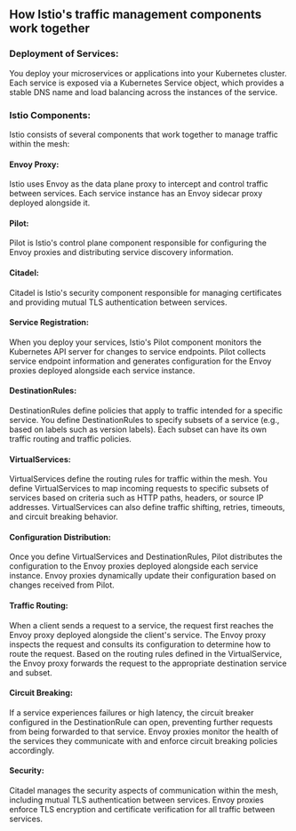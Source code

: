 ## How Istio's traffic management components work together

### Deployment of Services:
You deploy your microservices or applications into your Kubernetes cluster.
Each service is exposed via a Kubernetes Service object, which provides a stable DNS name and load balancing across the instances of the service.

### Istio Components:
Istio consists of several components that work together to manage traffic within the mesh:

#### Envoy Proxy: 
Istio uses Envoy as the data plane proxy to intercept and control traffic between services. Each service instance has an Envoy sidecar proxy deployed alongside it.
####  Pilot: 
Pilot is Istio's control plane component responsible for configuring the Envoy proxies and distributing service discovery information.

#### Citadel: 
Citadel is Istio's security component responsible for managing certificates and providing mutual TLS authentication between services.

#### Service Registration:
When you deploy your services, Istio's Pilot component monitors the Kubernetes API server for changes to service endpoints.
Pilot collects service endpoint information and generates configuration for the Envoy proxies deployed alongside each service instance.

#### DestinationRules:
DestinationRules define policies that apply to traffic intended for a specific service.
You define DestinationRules to specify subsets of a service (e.g., based on labels such as version labels).
Each subset can have its own traffic routing and traffic policies.

#### VirtualServices:
VirtualServices define the routing rules for traffic within the mesh.
You define VirtualServices to map incoming requests to specific subsets of services based on criteria such as HTTP paths, headers, or source IP addresses.
VirtualServices can also define traffic shifting, retries, timeouts, and circuit breaking behavior.

#### Configuration Distribution:
Once you define VirtualServices and DestinationRules, Pilot distributes the configuration to the Envoy proxies deployed alongside each service instance.
Envoy proxies dynamically update their configuration based on changes received from Pilot.

#### Traffic Routing:
When a client sends a request to a service, the request first reaches the Envoy proxy deployed alongside the client's service.
The Envoy proxy inspects the request and consults its configuration to determine how to route the request.
Based on the routing rules defined in the VirtualService, the Envoy proxy forwards the request to the appropriate destination service and subset.

#### Circuit Breaking:
If a service experiences failures or high latency, the circuit breaker configured in the DestinationRule can open, preventing further requests from being forwarded to that service.
Envoy proxies monitor the health of the services they communicate with and enforce circuit breaking policies accordingly.

#### Security:
Citadel manages the security aspects of communication within the mesh, including mutual TLS authentication between services.
Envoy proxies enforce TLS encryption and certificate verification for all traffic between services.

